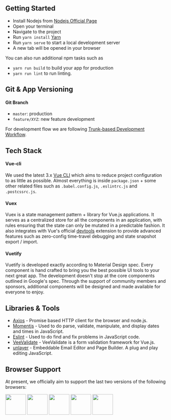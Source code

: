## Getting Started
- Install Nodejs from [Nodejs Official Page](https://nodejs.org/en/)
- Open your terminal
- Navigate to the project
- Run `yarn install`  [Yarn](https://yarnpkg.com/en/)
- Run `yarn serve` to start a local development server
- A new tab will be opened in your browser

You can also run additional npm tasks such as
- `yarn run build` to build your app for production
- `yarn run lint` to run linting.

## Git & App Versioning

#### Git Branch
 - `master`: production
 - `feature/XYZ`: new feature development

For development flow we are following [Trunk-based Development Workflow](https://trunkbaseddevelopment.com).

## Tech Stack

#### Vue-cli

We used the latest 3.x [Vue CLI](https://github.com/vuejs/vue-cli) which aims to reduce project configuration
to as little as possible. Almost everything is inside `package.json` + some other related files such as
`.babel.config.js`, `.eslintrc.js` and `.postcssrc.js`.

#### Vuex

Vuex is a state management pattern + library for Vue.js applications. It serves as a centralized store for all the components in an application, with rules ensuring that the state can only be mutated in a predictable fashion. It also integrates with Vue's official [devtools](https://github.com/vuejs/vue-devtools) extension to provide advanced features such as zero-config time-travel debugging and state snapshot export / import.


#### Vuetify
Vuetify is developed exactly according to Material Design spec. Every component is hand crafted to bring you the best possible UI tools to your next great app. The development doesn't stop at the core components outlined in Google's spec. Through the support of community members and sponsors, additional components will be designed and made available for everyone to enjoy.

## Libraries & Tools

* [Axios](https://github.com/axios/axios) - Promise based HTTP client for the browser and node.js.
* [Momentjs](https://momentjs.com) - Used to do parse, validate, manipulate, and display dates and times in JavaScript.
* [Eslint](https://eslint.org/) - Used to do find and fix problems in JavaScript code.
* [VeeValidate](https://logaretm.github.io/vee-validate/) - VeeValidate is a form validation framework for Vue.js.
* [unlayer](https://unlayer.com/) - Embeddable Email Editor and Page Builder. A plug and play editing JavaScript.

## Browser Support

At present, we officially aim to support the last two versions of the following browsers:

<img src="https://s3.amazonaws.com/creativetim_bucket/github/browser/chrome.png" width="64" height="64"> <img src="https://s3.amazonaws.com/creativetim_bucket/github/browser/firefox.png" width="64" height="64"> <img src="https://s3.amazonaws.com/creativetim_bucket/github/browser/edge.png" width="64" height="64"> <img src="https://s3.amazonaws.com/creativetim_bucket/github/browser/safari.png" width="64" height="64"> <img src="https://s3.amazonaws.com/creativetim_bucket/github/browser/opera.png" width="64" height="64">